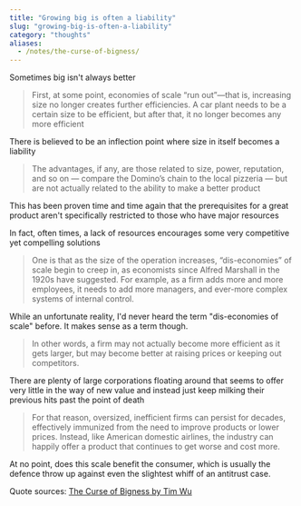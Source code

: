 ```yaml
---
title: "Growing big is often a liability"
slug: "growing-big-is-often-a-liability"
category: "thoughts"
aliases:
  - /notes/the-curse-of-bigness/
---
```


Sometimes big isn't always better 

> First, at some point, economies of scale “run out”—that is, increasing size no longer creates further efficiencies. A car plant needs to be a certain size to be efficient, but after that, it no longer becomes any more efficient

There is believed to be an inflection point where size in itself becomes a liability

> The advantages, if any, are those related to size, power, reputation, and so on — compare the Domino’s chain to the local pizzeria — but are not actually related to the ability to make a better product

This has been proven time and time again that the prerequisites for a great product aren't specifically restricted to those who have major resources

In fact, often times, a lack of resources encourages some very competitive yet compelling solutions

> One is that as the size of the operation increases, “dis-economies” of scale begin to creep in, as economists since Alfred Marshall in the 1920s have suggested. For example, as a firm adds more and more employees, it needs to add more managers, and ever-more complex systems of internal control.

While an unfortunate reality, I'd never heard the term "dis-economies of scale" before. It makes sense as a term though.

> In other words, a firm may not actually become more efficient as it gets larger, but may become better at raising prices or keeping out competitors.

There are plenty of large corporations floating around that seems to offer very little in the way of new value and instead just keep milking their previous hits past the point of death

> For that reason, oversized, inefficient firms can persist for decades, effectively immunized from the need to improve products or lower prices. Instead, like American domestic airlines, the industry can happily offer a product that continues to get worse and cost more.

At no point, does this scale benefit the consumer, which is usually the defence throw up against even the slightest whiff of an antitrust case.

Quote sources: [The Curse of Bigness by Tim Wu](https://www.amazon.com/Curse-Bigness-Antitrust-New-Gilded/dp/0999745468)

